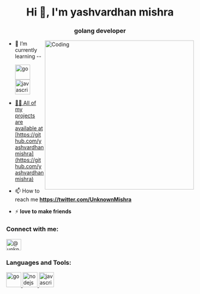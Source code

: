 <h1 align="center">Hi 👋, I'm yashvardhan mishra</h1>
<h3 align="center">golang developer</h3>
<img align="right" alt="Coding" width="400" src="https://media.tenor.com/itjFesV8_RUAAAAi/soulja-boy-pepe.gif" >

- 🌱 I’m currently learning --  <p align="left"> <a href="https://www.rust-lang.org/" target="_blank" rel="noreferrer"> <img src="https://upload.wikimedia.org/wikipedia/commons/thumb/d/d5/Rust_programming_language_black_logo.svg/2048px-Rust_programming_language_black_logo.svg.png" alt="go" width="40" height="40"/> </a> <a href="https://nodejs.org" target="_blank" rel="noreferrer"> <a href="https://www.typescriptlang.org/" target="_blank" rel="noreferrer"> <img src="https://upload.wikimedia.org/wikipedia/commons/thumb/4/4c/Typescript_logo_2020.svg/2048px-Typescript_logo_2020.svg.png" alt="javascript" width="40" height="40"/>

- 👨‍💻 All of my projects are available at [https://github.com/yashvardhanmishra](https://github.com/yashvardhanmishra)

- 📫 How to reach me **https://twitter.com/UnknownMishra**

- ⚡ **love to make friends**

<h3 align="left">Connect with me:</h3>
<p align="left">
<a href="https://twitter.com/@unknownmishra" target="blank"><img align="center" src="https://www.freepnglogos.com/uploads/twitter-logo-png/twitter-logo-vector-png-clipart-1.png" alt="@unknownmishra" height="30" width="40" /></a>
</p>

<h3 align="left">Languages and Tools:</h3>
<p align="left"> <a href="https://golang.org" target="_blank" rel="noreferrer"> <img src="https://go.dev/blog/go-brand/Go-Logo/PNG/Go-Logo_Blue.png" alt="go" width="40" height="40"/> </a> <a href="https://nodejs.org" target="_blank" rel="noreferrer"> <img src="https://cdn-icons-png.flaticon.com/512/5968/5968322.png" alt="nodejs" width="40" height="40"/> </a> <a href="[https://www.javascript.com/" target="_blank" rel="noreferrer"> <img src="https://upload.wikimedia.org/wikipedia/commons/thumb/6/6a/JavaScript-logo.png/800px-JavaScript-logo.png" alt="javascript" width="40" height="40"/> </a> </p>
